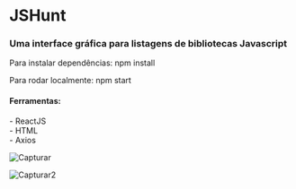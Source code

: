 <h1>JSHunt</h1>
<h3>Uma interface gráfica para listagens de bibliotecas Javascript</h3>
<p>Para instalar dependências: 
npm install</p>
<p>Para rodar localmente:
npm start</p>
<h4>Ferramentas:</h4>
<span>- ReactJS</span><br>
<span>- HTML</span><br>
<span>- Axios</span>

![Capturar](https://user-images.githubusercontent.com/66105229/83317346-33263e00-a202-11ea-880a-201833a33d2b.PNG)

![Capturar2](https://user-images.githubusercontent.com/66105229/83317354-3cafa600-a202-11ea-8783-dd3a9e06d857.PNG)
